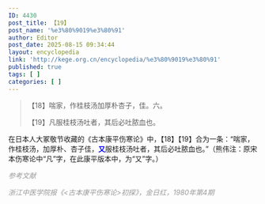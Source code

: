 ```yaml
---
ID: 4430
post_title: 【19】
post_name: '%e3%80%9019%e3%80%91'
author: Editor
post_date: 2025-08-15 09:34:44
layout: encyclopedia
link: 'http://kege.org.cn/encyclopedia/%e3%80%9019%e3%80%91'
published: true
tags: [ ]
categories: [ ]
---
```

<blockquote>【18】喘家，作桂枝汤加厚朴杏子，佳。六。

【19】凡服桂枝汤吐者，其后必吐脓血也。</blockquote>
在日本人大冢敬节收藏的《古本康平伤寒论》中，【18】【19】合为一条：“喘家，作桂枝汤，加厚朴、杏子佳，<span style="color: #0000ff;"><strong>又</strong></span>服桂枝汤吐者，其后必吐脓血也。”（熊伟注：原宋本伤寒论中“凡”字，在此康平版本中，为“又”字。）

<span style="color: #999999;"><em>参考文献</em></span>

<span style="color: #999999;"><em>浙江中医学院报《&lt;古本康平伤寒论&gt;初探》，金日红，1980年第4期</em></span>